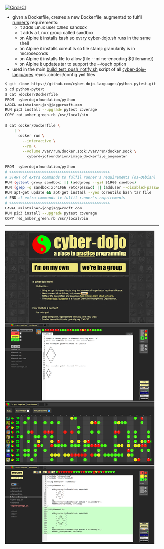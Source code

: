 
[![CircleCI](https://circleci.com/gh/cyber-dojo-languages/image_dockerfile_augmenter.svg?style=svg)](https://circleci.com/gh/cyber-dojo-languages/image_dockerfile_augmenter)

- given a Dockerfile, creates a new Dockerfile, augmented to fulfil [runner's](https://github.com/cyber-dojo/runner) requirements:
  - it adds Linux user called sandbox
  - it adds a Linux group called sandbox
  - on Alpine it installs bash so every cyber-dojo.sh runs in the same shell
  - on Alpine it installs coreutils so file stamp granularity is in microseconds
  - on Alpine it installs file to allow (file --mime-encoding ${filename})
  - on Alpine it updates tar to support the --touch option
- used in the main [build_test_push_notify.sh](https://github.com/cyber-dojo-languages/image_builder/blob/master/build_test_push_notify.sh) script of all [cyber-dojo-languages](https://github.com/cyber-dojo-languages) repos .circleci/config.yml files

```bash
$ git clone https://github.com/cyber-dojo-languages/python-pytest.git
$ cd python-pytest
$ cat /docker/Dockerfile
FROM  cyberdojofoundation/python
LABEL maintainer=jon@jaggersoft.com
RUN pip3 install --upgrade pytest coverage
COPY red_amber_green.rb /usr/local/bin

$ cat docker/Dockerfile \
    | \
      docker run \
        --interactive \
        --rm \
        --volume /var/run/docker.sock:/var/run/docker.sock \
          cyberdojofoundation/image_dockerfile_augmenter

FROM  cyberdojofoundation/python
# >>>>>>>>>>>>>>>>>>>>>>>>>>>>>>>>>>>>>>>>>>>>>>
# START of extra commands to fulfil runner's requirements (os=Debian)
RUN (getent group sandbox) || (addgroup --gid 51966 sandbox)
RUN (grep -q sandbox:x:41966 /etc/passwd) || (adduser --disabled-password --gecos "" --home /home/sandbox --ingroup sandbox --shell /bin/bash --uid 41966 sandbox)
RUN apt-get update && apt-get install --yes coreutils bash tar file
# END of extra commands to fulfil runner's requirements
# >>>>>>>>>>>>>>>>>>>>>>>>>>>>>>>>>>>>>>>>>>>>>>
LABEL maintainer=jon@jaggersoft.com
RUN pip3 install --upgrade pytest coverage
COPY red_amber_green.rb /usr/local/bin
```

- - - -

![cyber-dojo.org home page](https://github.com/cyber-dojo/cyber-dojo/blob/master/shared/home_page_snapshot.png)

